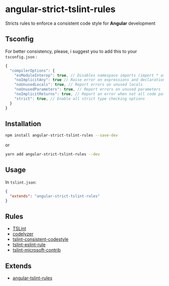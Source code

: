 # angular-strict-tslint-rules

Stricts rules to enforce a consistent code style for **Angular** development

## Tsconfig

For better consistency, please, i suggest you to add this to your `tsconfig.json` :

```javascript
{
  "compilerOptions": {
    "esModuleInterop": true, // Disables namespace imports (import * as fs from "fs") and enables CJS/AMD/UMD style imports (import fs from "fs")
    "noImplicitAny": true // Raise error on expressions and declarations with an implied any type.
    "noUnusedLocals": true, // Report errors on unused locals
    "noUnusedParameters": true, // Report errors on unused parameters
    "noImplicitReturns": true, // Report an error when not all code paths in function return a value.
    "strict": true, // Enable all strict type checking options
  }
}
```

## Installation

```sh
npm install angular-strict-tslint-rules --save-dev
```

or

```sh
yarn add angular-strict-tslint-rules --dev
```

## Usage

In `tslint.json`:

```json
{
  "extends": "angular-strict-tslint-rules"
}
```

## Rules
* [TSLint](https://github.com/palantir/tslint)
* [codelyzer](https://github.com/mgechev/codelyzer)
* [tslint-consistent-codestyle](https://github.com/ajafff/tslint-consistent-codestyle)
* [tslint-eslint-rule](https://github.com/buzinas/tslint-eslint-rules)
* [tslint-microsoft-contrib](https://github.com/Microsoft/tslint-microsoft-contrib)

## Extends
* [angular-tslint-rules](https://github.com/fulls1z3/angular-tslint-rules)
